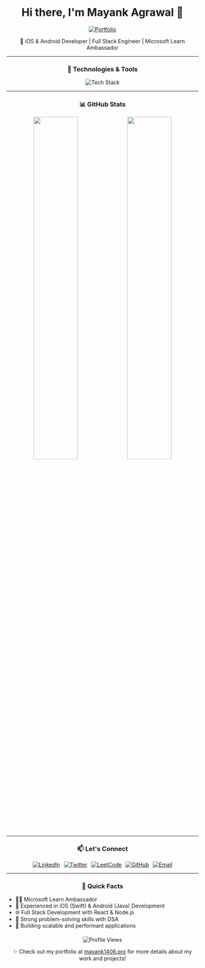 <div align="center">
  
  # Hi there, I'm Mayank Agrawal 👋
  
  <p align="center">
    <a href="https://mayank1406.pro">
      <img src="https://img.shields.io/badge/Visit%20My%20Portfolio-mayank1406.pro-6e5494?style=for-the-badge&logo=google-chrome&logoColor=white" alt="Portfolio">
    </a>
  </p>
  
  <p>🚀 iOS & Android Developer | Full Stack Engineer | Microsoft Learn Ambassador</p>
  
  ---
  
  ### 🔧 Technologies & Tools
  
  <p>
    <img src="https://skillicons.dev/icons?i=java,swift,kotlin,react,typescript,nodejs,nextjs,aws,git,github,docker,firebase,xcode,androidstudio&perline=7" alt="Tech Stack" />
  </p>
  
  ---
  
  ### 📊 GitHub Stats
  
  <p>
    <img src="https://github-readme-stats.vercel.app/api?username=LittleCodr&show_icons=true&theme=radical" width="48%" />
    <img src="https://github-readme-stats.vercel.app/api/top-langs/?username=LittleCodr&layout=compact&theme=radical" width="48%" />
  </p>
  
  ---
  

  
  ### 📫 Let's Connect
  
  <div style="display: flex; justify-content: center; gap: 10px; flex-wrap: wrap;">
    <a href="https://linkedin.com/in/mayankagrawal1406">
      <img src="https://img.shields.io/badge/LinkedIn-0077B5?style=for-the-badge&logo=linkedin&logoColor=white" alt="LinkedIn">
    </a>
    <a href="https://twitter.com/mindflayer69">
      <img src="https://img.shields.io/badge/Twitter-1DA1F2?style=for-the-badge&logo=twitter&logoColor=white" alt="Twitter">
    </a>
    <a href="https://leetcode.com/u/mayankagra_wal/">
      <img src="https://img.shields.io/badge/LeetCode-FFA116?style=for-the-badge&logo=leetcode&logoColor=white" alt="LeetCode">
    </a>
    <a href="https://github.com/LittleCodr">
      <img src="https://img.shields.io/badge/GitHub-181717?style=for-the-badge&logo=github&logoColor=white" alt="GitHub">
    </a>
    <a href="mailto:littlecodr@gmail.com">
      <img src="https://img.shields.io/badge/Email-D14836?style=for-the-badge&logo=gmail&logoColor=white" alt="Email">
    </a>
  </div>
  
  ---
  
  <div style="margin-top: 20px;">
    <h3>🚀 Quick Facts</h3>
    <ul style="text-align: left; max-width: 600px; margin: 0 auto;">
      <li>👨‍💻 Microsoft Learn Ambassador</li>
      <li>📱 Experienced in iOS (Swift) & Android (Java) Development</li>
      <li>🌐 Full Stack Development with React & Node.js</li>
      <li>💪 Strong problem-solving skills with DSA</li>
      <li>🚀 Building scalable and performant applications</li>
    </ul>
  </div>
  
  <p style="margin-top: 20px;">
    <img src="https://komarev.com/ghpvc/?username=LittleCodr&style=flat-square" alt="Profile Views">
  </p>
  
  <p>✨ Check out my portfolio at <a href="https://mayank1406.pro" target="_blank">mayank1406.pro</a> for more details about my work and projects!</p>
  
</div>
